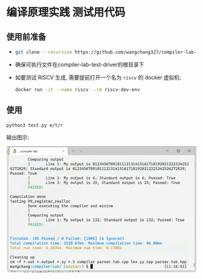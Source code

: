 # 编译原理实践 测试用代码

## 使用前准备

* ```bash
  git clone --recursive https://github.com/wangchang327/compiler-lab-test-driver.git
  ```

* 确保可执行文件在compiler-lab-test-driver的根目录下

* 如要测试 RISCV 生成, 需要提前打开一个名为 ```riscv``` 的 docker 虚拟机:

  ```bash
  docker run -it --name riscv --rm riscv-dev-env
  ```

## 使用

````bash
python3 test.py e/t/r
````

输出图示:

<img src="fig.png" width="600px" />
